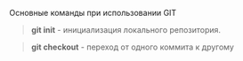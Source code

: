 Основные команды при использовании GIT

> **git init** - инициализация локального репозитория.

> **git checkout** - переход от одного коммита к другому
